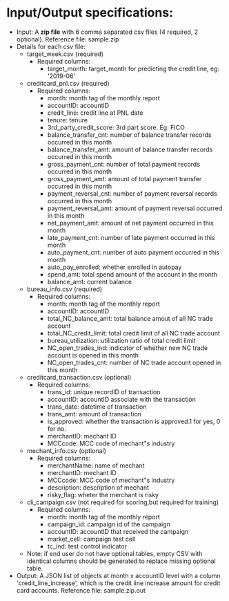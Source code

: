 # Input/Output specifications:
- Input: A **zip file** with 6 comma separated csv files (4 required, 2 optional). Reference file: sample.zip
- Details for each csv file:
    - target_week.csv (required)
        - Required columns:
            - target_month: target_month for predicting the credit line, eg: '2019-06'
    - creditcard_pnl.csv (required)
        - Required columns: 
            - month: month tag of the monthly report
            - accountID: accountID
            - credit_line: credit line at PNL date
            - tenure: tenure
            - 3rd_party_credit_score: 3rd part score. Eg: FICO
            - balance_transfer_cnt: number of balance transfer records occurred in this month
            - balance_transfer_amt: amount of balance transfer records occurred in this month
            - gross_payment_cnt: number of total payment records occurred in this month
            - gross_payment_amt: amount of total payment transfer  occurred in this month
            - payment_reversal_cnt: number of payment reversal records occurred in this month
            - payment_reversal_amt: amount of payment reversal occurred in this month
            - net_payment_amt: amount of net payment occurred in this month
            - late_payment_cnt: number of late payment occurred in this month
            - auto_payment_cnt: number of auto payment occurred in this month
            - auto_pay_enrolled: whether enrolled in autopay
            - spend_amt: total spend amount of the account in the month
            - balance_amt: current balance
    - bureau_info.csv (required)
        - Required columns: 
            - month: month tag of the monthly report
            - accountID: accountID
            - total_NC_balance_amt: total balance amout of all NC trade account
            - total_NC_credit_limit: total credit limit of all NC trade account
            - bureau_utilization: utilization ratio of total credit limit
            - NC_open_trades_ind: indicator of whether new NC trade account is opened in this month
            - NC_open_trades_cnt: number of NC trade account opened in this month
    - creditcard_transaction.csv (optional)
        - Required columns: 
            - trans_id: unique recordID of transaction
            - accountID: accountID associate with the transaction
            - trans_date: datetime of transaction
            - trans_amt: amount of transaction
            - is_approved: whether the transaction is approved.1 for yes, 0 for no.
            - merchantID: mechant ID 
            - MCCcode: MCC code of mechant"s industry
    - mechant_info.csv (optional)
        - Required columns: 
            - merchantName: name of mechant
            - merchantID: mechant ID 
            - MCCcode: MCC code of mechant"s industry
            - description: description of mechant
            - risky_flag: wheter the merchant is risky
    - cli_campaign.csv (not required for scoring,but required for training)
        - Required columns:
            - month: month tag of the monthly report
            - campaign_id: campaign id of the campaign
            - accountID: accountID that received the campaign
            - market_cell: campaign test cell
            - tc_ind: test control indicator
    - Note: if end user do not have optional tables, empty CSV with identical columns should be generated to replace missing optional table.
- Output: A JSON list of objects at month x accountID level with a column 'credit_line_increase', which is the credit line increase amount for credit card accounts. Reference file: sample.zip.out
